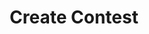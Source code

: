 ---
title: Create Contest
excerpt: |-
  Create a new contest.

  Required scopes:
  + **post**
api:
  file: lolzteam-public-api-forum.json
  operationId: Threads.CreateContest
deprecated: false
hidden: false
metadata:
  title: ''
  description: ''
  robots: index
next:
  description: ''
---
